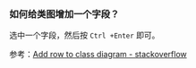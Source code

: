 ### 如何给类图增加一个字段？

选中一个字段，然后按 `Ctrl +Enter` 即可。

参考：[Add row to class diagram - stackoverflow](https://stackoverflow.com/a/48559108/5671221)